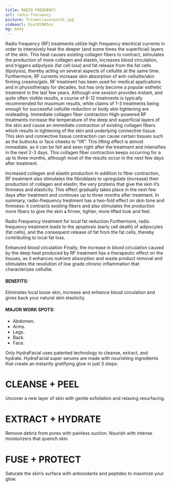 ```yaml
---
title: RADIO FREQUENCY
url: radio-frecuency
picture: frcuenciacorporal.jpg
videourl: EsutOlNR5co
bg: body
---
```


Radio frequency (RF) treatments utilize high frequency electrical currents  in order to intensively heat the deeper (and some times the superficial) layers of the skin.
This heat causes existing collagen fibers to contract, stimulates the production of more collagen and elastin, increases blood circulation, and triggers adipolysis (fat cell loss) and fat release from the fat cells (lipolysis), thereby acting on several aspects of cellulite at the same time. Furthermore, RF currents increase skin absorption of anti-cellulite/skin firming creams/gels.
RF treatment has been used for medical applications and in physiotherapy for decades, but has only become a popular esthetic treatment in the last few years.
Although one session provides instant, and quite often visible results, a course of 6-12 treatments is typically recommended for maximum results, while claims of 1-3 treatments being enough for successful cellulite reduction or body skin tightening are misleading.
Immediate collagen fiber contraction
High-powered RF treatments increase the temperature of the deep and superficial layers of the skin and cause an immediate contraction of existing collagen fibers  which results in tightening of the skin and underlying connective tissue.
This skin and connective tissue contraction can cause certain tissues such as the buttocks or face cheeks to “lift”. This lifting effect is almost immediate, as it can be felt and seen right after the treatment and intensifies in the next 2-3 days. This collagen fiber contraction keeps occurring for a up to three months, although most of the results occur in the next few days after treatment.
 
Increased collagen and elastin production
In addition to fiber contraction, RF treatment also stimulates the fibroblasts to upregulate (increase) their production of collagen and elastin, the very proteins that give the skin it’s firmness and elasticity. This effect gradually takes place in the next few days after treatment and continues up to three months after treatment.
In summary, radio-frequency treatment has a two-fold effect on skin tone and firmness: it contracts existing fibers and also stimulates the production more fibers  to give the skin a firmer, tighter, more lifted look and feel.
 
Radio Frequency treatment for local fat reduction
Furthermore, radio frequency treatment leads to the apoptosis (early cell death) of adipocytes (fat cells), and the consequent release of fat from the fat cells, thereby contributing to local fat loss.
 

Enhanced blood circulation
Finally, the increase in blood circulation caused by the deep heat produced by RF treatment has a therapeutic effect on the tissues, as it enhances nutrient absorption and waste product removal and stimulates the resolution of low grade chronic inflammation that characterizes cellulite.

#### BENEFITS:
Eliminates local loose skin, increase and enhance blood circulation and gives back your natural skin elasticity.

#### MAJOR WORK SPOTS:
- Abdomen.
- Arms.
- Legs.
- Back.
- Face.

Only HydraFacial uses patented technology to cleanse, extract, and hydrate. HydraFacial super serums are made with nourishing ingredients that create an instantly gratifying glow in just 3 steps:

# CLEANSE + PEEL

Uncover a new layer of skin with gentle exfoliation and relaxing resurfacing.

# EXTRACT + HYDRATE

Remove debris from pores with painless suction. Nourish with intense moisturizers that quench skin.

# FUSE + PROTECT
Saturate the skin’s surface with antioxidants and peptides to maximize your glow.
